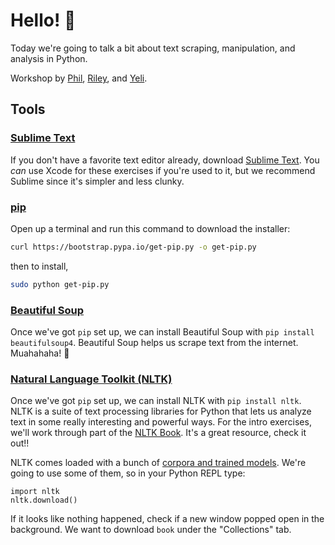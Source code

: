 # Hello! 👻

Today we're going to talk a bit about text scraping, manipulation, and analysis in Python.

Workshop by [Phil](https://github.com/uniphil), [Riley](https://github.com/rileyjshaw), and [Yeli](https://github.com/oa495).

## Tools

### [Sublime Text](https://www.sublimetext.com/)

If you don't have a favorite text editor already, download [Sublime Text](https://www.sublimetext.com/). You _can_ use Xcode for these exercises if you're used to it, but we recommend Sublime since it's simpler and less clunky.

### [pip](https://pip.pypa.io/en/stable/installing/)

Open up a terminal and run this command to download the installer:

```bash
curl https://bootstrap.pypa.io/get-pip.py -o get-pip.py
```

then to install,

```bash
sudo python get-pip.py
```

### [Beautiful Soup](https://www.crummy.com/software/BeautifulSoup/)

Once we've got `pip` set up, we can install Beautiful Soup with `pip install beautifulsoup4`. Beautiful Soup helps us scrape text from the internet. Muahahaha! 👹

### [Natural Language Toolkit (NLTK)](http://www.nltk.org/)

Once we've got `pip` set up, we can install NLTK with `pip install nltk`. NLTK is a suite of text processing libraries for Python that lets us analyze text in some really interesting and powerful ways. For the intro exercises, we'll work through part of the [NLTK Book](http://www.nltk.org/book/). It's a great resource, check it out!!

NLTK comes loaded with a bunch of [corpora and trained models](http://www.nltk.org/nltk_data/). We're going to use some of them, so in your Python REPL type:

```
import nltk
nltk.download()
```

If it looks like nothing happened, check if a new window popped open in the background. We want to download `book` under the "Collections" tab.
